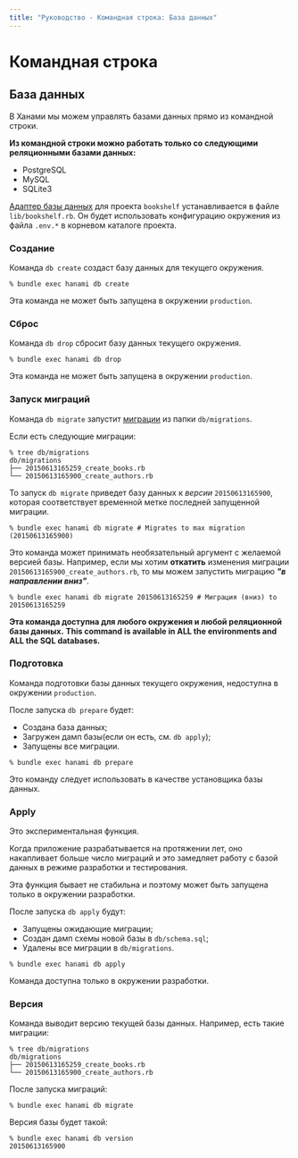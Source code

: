 ```yaml
---
title: "Руководство - Командная строка: База данных"
---
```


# Командная строка

## База данных

В Ханами мы можем управлять базами данных прямо из командной строки.

**Из командной строки можно работать только со следующими реляционными базами данных:**

  * PostgreSQL
  * MySQL
  * SQLite3

[Адаптер базы данных](/guides/models/overview) для проекта `bookshelf` устанавливается в файле `lib/bookshelf.rb`.
Он будет использовать конфигурацию окружения из файла `.env.*` в корневом каталоге проекта.

### Создание

Команда `db create` создаст базу данных для текущего окружения.

```shell
% bundle exec hanami db create
```

Эта команда не может быть запущена в окружении `production`.

### Сброс

Команда `db drop` сбросит базу данных текущего окружения.

```shell
% bundle exec hanami db drop
```

Эта команда не может быть запущена в окружении `production`.

### Запуск миграций

Команда `db migrate` запустит [миграции](/guides/migrations/overview) из папки `db/migrations`.

Если есть следующие миграции:

```shell
% tree db/migrations
db/migrations
├── 20150613165259_create_books.rb
└── 20150613165900_create_authors.rb
```

То запуск `db migrate` приведет базу данных к _версии_ `20150613165900`, которая соответствует временной метке последней запущенной миграции.

```shell
% bundle exec hanami db migrate # Migrates to max migration (20150613165900)
```

Это команда может принимать необязательный аргумент с желаемой версией базы.
Например, если мы хотим **откатить** изменения миграции `20150613165900_create_authors.rb`, то мы можем запустить миграцию _**"в направлении вниз"**_.

```shell
% bundle exec hanami db migrate 20150613165259 # Миграция (вниз) to 20150613165259
```
**Эта команда доступна для любого окружения и любой реляционной базы данных.**
**This command is available in ALL the environments and ALL the SQL databases.**

### Подготовка

Команда подготовки базы данных текущего окружения, недоступна в окружении `production`.

После запуска `db prepare` будет:

  * Создана база данных;
  * Загружен дамп базы(если он есть, см. `db apply`);
  * Запущены все миграции.

```shell
% bundle exec hanami db prepare
```

Это команду следует использовать в качестве установщика базы данных.

### Apply

Это экспериментальная функция.

Когда приложение разрабатывается на протяжении лет, оно накапливает больше число миграций и это замедляет работу с базой данных в режиме разработки и тестирования.

Эта функция бывает не стабильна и поэтому может быть запущена только в окружении разработки.

После запуска `db apply` будут:

  * Запущены ожидающие миграции;
  * Создан дамп схемы новой базы в `db/schema.sql`;
  * Удалены все миграции в `db/migrations`.

```shell
% bundle exec hanami db apply
```

Команда доступна только в окружении разработки.

### Версия

Команда выводит версию текущей базы данных. Например, есть такие миграции:

```shell
% tree db/migrations
db/migrations
├── 20150613165259_create_books.rb
└── 20150613165900_create_authors.rb
```

После запуска миграций:

```shell
% bundle exec hanami db migrate
```

Версия базы будет такой:

```shell
% bundle exec hanami db version
20150613165900
```
